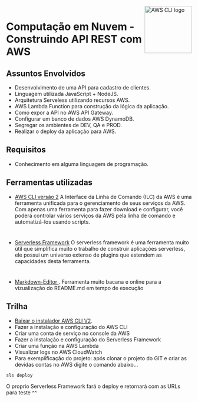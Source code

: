 <img src="https://mark-tucker.gallerycdn.vsassets.io/extensions/mark-tucker/aws-cli-configure/0.3.0/1528734149540/Microsoft.VisualStudio.Services.Icons.Default" alt="AWS CLI logo" title="AWS CLI " align="right" height="128" width="128"/>

# Computação em Nuvem - Construindo API REST com AWS

## Assuntos Envolvidos
- Desenvolvimento de uma API para cadastro de clientes.
- Linguagem utilizada JavaScript + NodeJS.
- Arquitetura Serveless utilizando recursos AWS.
- AWS Lambda Function para construção da lógica da aplicação.
- Como expor a API no AWS API Gateway.
- Configurar um banco de dados AWS DynamoDB.
- Segregar os ambientes de DEV, QA e PROD.
- Realizar o deploy da aplicação para AWS.

## Requisitos
- Conhecimento em alguma linguagem de programação.

## Ferramentas utilizadas
- [AWS CLI versão 2](https://aws.amazon.com/pt/cli/)
A Interface da Linha de Comando (ILC) da AWS é uma ferramenta unificada para o gerenciamento de seus serviços da AWS. 
Com apenas uma ferramenta para fazer download e configurar, você 
poderá controlar vários serviços da AWS pela linha de comando e automatizá-los usando scripts.
#
- [Serverless Framework](https://www.serverless.com) 
O serverless framework é uma ferramenta muito útil que simplifica 
muito o trabalho de construir aplicações serverless, ele possui um universo 
extenso de plugins que estendem as capacidades desta ferramenta.
#
-  [Markdown-Editor ](https://jbt.github.io/markdown-editor/).
Ferramenta muito bacana e online para a vizualização do README.md em tempo de execução

## Trilha

-  [Baixar o instalador AWS CLI V2](https://docs.aws.amazon.com/pt_br/cli/latest/userguide/install-windows.html).
- Fazer a instalação e configuração do AWS CLI
- Criar uma conta de serviço no console da AWS
- Fazer a instalação e configuração do Serverless Framework
- Criar uma função na AWS Lambda
- Visualizar logs no AWS CloudWatch
- Para exemplificação do projeto: após clonar o projeto do GIT e criar as devidas contas no AWS digite o comando abaixo...
```
sls deploy
```
O proprio Serverless Framework fará  o deploy e retornará com as URLs para teste ^^


